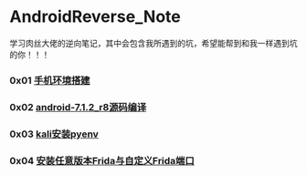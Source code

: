 # AndroidReverse_Note
学习肉丝大佬的逆向笔记，其中会包含我所遇到的坑，希望能帮到和我一样遇到坑的你！！！

### 0x01 [手机环境搭建](./手机环境搭建/刷机.md)
### 0x02 [android-7.1.2_r8源码编译](./android-7.1.2_r8源码编译/android-7.1.2_r8源码编译.md)
### 0x03 [kali安装pyenv](./kali安装pyenv/KaliLinux搭建pyenv.md)
### 0x04 [安装任意版本Frida与自定义Frida端口](./安装任意版本Frida与自定义Frida端口/全版本Frida与自定义Frida端口.md)